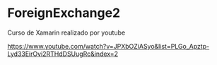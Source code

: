 # ForeignExchange2
Curso de Xamarin realizado por youtube 

https://www.youtube.com/watch?v=JPXbOZiASyo&list=PLGo_Apztp-Lyd33EirOvi2RTHdDSUugRc&index=2
